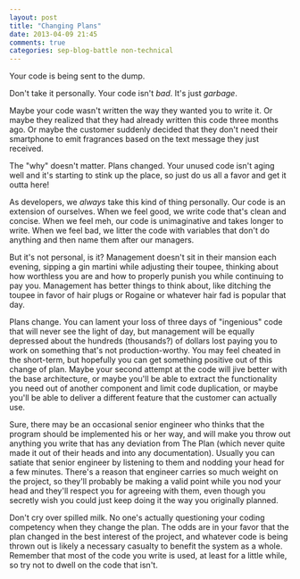 ```yaml
---
layout: post
title: "Changing Plans"
date: 2013-04-09 21:45
comments: true
categories: sep-blog-battle non-technical
---
```


Your code is being sent to the dump.

Don't take it personally. Your code isn't _bad_. It's just _garbage_.

Maybe your code wasn't written the way they wanted you to write it. Or maybe they realized that they had already written this code three months ago. Or maybe the customer suddenly decided that they don't need their smartphone to emit fragrances based on the text message they just received.

The "why" doesn't matter. Plans changed. Your unused code isn't aging well and it's starting to stink up the place, so just do us all a favor and get it outta here!

As developers, we _always_ take this kind of thing personally. Our code is an extension of ourselves. When we feel good, we write code that's clean and concise. When we feel meh, our code is unimaginative and takes longer to write. When we feel bad, we litter the code with variables that don't do anything and then name them after our managers.

But it's not personal, is it? Management doesn't sit in their mansion each evening, sipping a gin martini while adjusting their toupee, thinking about how worthless you are and how to properly punish you while continuing to pay you. Management has better things to think about, like ditching the toupee in favor of hair plugs or Rogaine or whatever hair fad is popular that day.

Plans change. You can lament your loss of three days of "ingenious" code that will never see the light of day, but management will be equally depressed about the hundreds (thousands?) of dollars lost paying you to work on something that's not production-worthy. You may feel cheated in the short-term, but hopefully you can get something positive out of this change of plan. Maybe your second attempt at the code will jive better with the base architecture, or maybe you'll be able to extract the functionality you need out of another component and limit code duplication, or maybe you'll be able to deliver a different feature that the customer can actually use.

Sure, there may be an occasional senior engineer who thinks that the program should be implemented his or her way, and will make you throw out anything you write that has any deviation from The Plan (which never quite made it out of their heads and into any documentation). Usually you can satiate that senior engineer by listening to them and nodding your head for a few minutes. There's a reason that engineer carries so much weight on the project, so they'll probably be making a valid point while you nod your head and they'll respect you for agreeing with them, even though you secretly wish you could just keep doing it the way you originally planned.

Don't cry over spilled milk. No one's actually questioning your coding competency when they change the plan. The odds are in your favor that the plan changed in the best interest of the project, and whatever code is being thrown out is likely a necessary casualty to benefit the system as a whole. Remember that most of the code you write is used, at least for a little while, so try not to dwell on the code that isn't.
